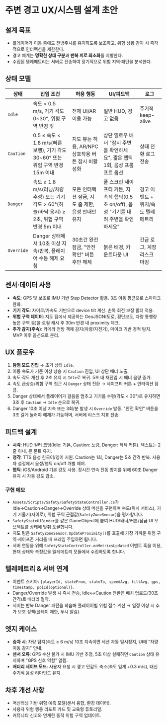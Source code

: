 # 주변 경고 UX/시스템 설계 초안

## 설계 목표
- 플레이어가 이동 중에도 전방주시를 유지하도록 보조하고, 위험 상황 감지 시 즉각적으로 인터랙션을 제한한다.
- 경고 체계는 **명확한 상태 구분**과 **반복 피로 최소화**를 지향한다.
- 수집된 텔레메트리는 서버로 전송하여 장기적으로 위험 지역·패턴을 분석한다.

## 상태 모델
| 상태 | 진입 조건 | 허용 행동 | UI/피드백 | 로그 |
| --- | --- | --- | --- | --- |
| `Idle` | 속도 < 0.5 m/s, 기기 각도 0~30°, 위험 구역 반경 밖 | 전체 UI/AR 이용 가능 | 일반 HUD, 경고 없음 | 주기적 keep-alive |
| `Caution` | 0.5 ≤ 속도 < 1.8 m/s(빠른 보행), 기기 각도 30~60° 또는 위험 구역 반경 15m 이내 | 지도 뷰는 허용, AR/NPC 상호작용 버튼 잠시 비활성화 | 상단 옐로우 배너 "잠시 주변을 확인하세요", 짧은 햅틱 1회, 음성 프롬프트 옵션 | 상태 전환 로그 전송 |
| `Danger` | 속도 ≥ 1.8 m/s(러닝/차량 추정) 또는 기기 각도 > 60°(하늘/바닥 응시) ≥ 2초, 위험 구역 반경 5m 이내 | 모든 인터랙션 잠금, 지도 줌 제한, 음성 안내만 유지 | 풀 스크린 세이프티 커튼, 지속적 햅틱(0.5초 on/off), 음성 "기기를 내려 주변을 확인하세요" | 경고 이벤트 + 위치/속도 텔레메트리 |
| `Override` | Danger 상태에서 10초 이상 지속/반복, 플레이어 수동 해제 요청 | 30초간 완전 잠금, "안전 확인" 버튼 후만 해제 | 붉은 배경, 카운트다운 UI | 긴급 로그, 계정 리스크 마킹 |

## 센서·데이터 사용
- **속도**: GPS 및 보조로 IMU 기반 Step Detector 활용. 3초 이동 평균으로 스파이크 완화.
- **기기 각도**: 자이로/가속도 기반으로 device tilt 계산. 손목 회전 보정 필터 적용.
- **위험 구역 데이터**: 지도 팀에서 제공하는 GeoJSON(도로, 횡단보도, 차량 통행량 높은 구역 등)을 로컬 캐시 후 30m 반경 내 proximity 체크.
- **추가 감지(후속)**: 카메라 전방 객체 감지(차량/자전거), 마이크 기반 경적 탐지. MVP 이후 옵션으로 분리.

## UX 플로우
1. **탐험 모드 진입** → 초기 상태 `Idle`.
2. 이동 속도가 기준 이상 상승 시 `Caution` 진입, UI 상단 배너 노출.
3. 속도·각도 개선 후 2초 유지 시 `Idle`로 복귀. 5초 내 재진입 시 배너 음량 증가.
4. 속도 급상승/위험 구역 접근 시 `Danger` 상태 전환 → 세이프티 커튼 + 인터랙션 잠금.
5. Danger 상태에서 플레이어가 걸음을 멈추고 기기를 수평(각도 < 30°)로 유지하면 3초 후 `Caution` → `Idle` 순으로 복귀.
6. Danger 10초 이상 지속 또는 3회/분 발생 시 `Override` 발동. "안전 확인" 버튼을 3초 길게 눌러야 해제가 가능하며, 서버에 리스크 지표 전송.

## 피드백 설계
- **시각**: HUD 컬러 코딩(Idle: 기본, Caution: 노랑, Danger: 적색 커튼). 텍스트는 2줄 이내, 큰 폰트 유지.
- **청각**: TTS 음성 한국어/영어 지원. Caution는 1회, Danger는 5초 간격 반복. 사용자 설정에서 음성/햅틱 on/off 개별 제어.
- **햅틱**: iOS/Android 기본 강도 사용. 장시간 연속 진동 방지를 위해 60초 Danger 유지 시 자동 강도 감소.

### 구현 메모
- `Assets/Scripts/Safety/SafetyStateController.cs`가 Idle→Caution→Danger→Override 상태 머신을 구현하며 속도(위치 서비스), 기기 기울기(자이로), 위험 구역 근접값(`SafetyZoneSensor`)을 평가합니다.
- `SafetyStateUIBinder`를 같은 GameObject에 붙여 HUD/배너/커튼/잠금 UI 오브젝트를 상태에 맞춰 토글합니다.
- 지도 팀은 `SafetyZoneSensor.UpdateProximity()`를 호출해 가장 가까운 위험 구역·세이프존 거리를 매 프레임 주입하면 됩니다.
- 서버 연동을 위해 `SafetyStateController.onMetricsUpdated` 이벤트 훅을 이용, 현재 상태와 측정값을 텔레메트리 모듈에서 수집하도록 합니다.

## 텔레메트리 & 서버 연계
- 이벤트 스키마: `{playerId, stateFrom, stateTo, speedAvg, tiltAvg, gps, timestamp, poiId(optional)}`.
- Danger/Override 발생 시 즉시 전송, Idle↔Caution 전환은 배치 업로드(30초 간격)로 배터리 절약.
- 서버는 반복 Danger 패턴을 학습해 플레이어별 위험 점수 계산 → 일정 이상 시 추가 보호 정책(플레이 제한, 푸시 알림).

## 엣지 케이스
- **승차 시**: 차량 탐지(속도 ≥ 6 m/s) 10초 지속이면 세션 자동 일시정지, UI에 "차량 이동 감지" 안내.
- **센서 오류**: GPS 수신 불가 시 IMU 기반 추정, 5초 이상 실패하면 `Caution` 상태 유지하며 "GPS 신호 약함" 알림.
- **배터리 세이브 모드**: 사용자 요청 시 경고 민감도 축소(속도 임계 +0.3 m/s), 대신 주기적 음성 리마인드 유지.

## 차후 개선 사항
- 머신러닝 기반 위험 예측 모델(센서 융합, 환경 데이터).
- 사용자 위험 행동 리포트 카드 및 교육형 튜토리얼.
- 커뮤니티 신고와 연계한 동적 위험 구역 업데이트.

